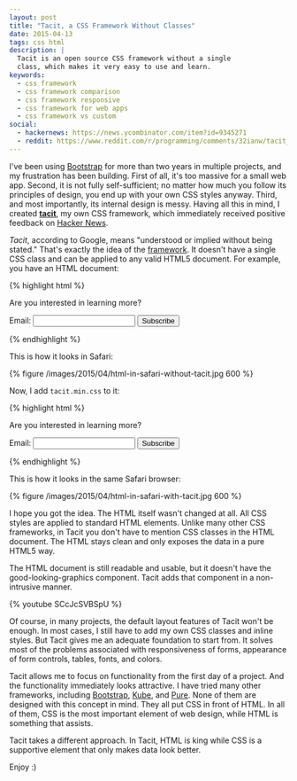 ```yaml
---
layout: post
title: "Tacit, a CSS Framework Without Classes"
date: 2015-04-13
tags: css html
description: |
  Tacit is an open source CSS framework without a single
  class, which makes it very easy to use and learn.
keywords:
  - css framework
  - css framework comparison
  - css framework responsive
  - css framework for web apps
  - css framework vs custom
social:
  - hackernews: https://news.ycombinator.com/item?id=9345271
  - reddit: https://www.reddit.com/r/programming/comments/32ianw/tacit_a_css_framework_without_classes/
---
```


I've been using [Bootstrap](http://getbootstrap.com/)
for more than two years in multiple projects,
and my frustration has been building. First of all, it's too massive for
a small web app. Second, it is not fully self-sufficient; no matter
how much you follow its principles of design, you end up with your
own CSS styles anyway. Third, and most importantly, its internal
design is messy. Having all this in mind, I created
[**tacit**](https://github.com/yegor256/tacit), my own CSS framework,
which immediately received positive feedback on
[Hacker News](https://news.ycombinator.com/item?id=9345271).

<!--more-->

_Tacit_, according to Google, means "understood or implied without being stated."
That's exactly the idea of the [framework](https://github.com/yegor256/tacit).
It doesn't have a single
CSS class and can be applied to any valid HTML5 document. For example, you
have an HTML document:

{% highlight html %}
<!DOCTYPE html>
<html>
  <head>
    <title>Subscribe</title>
  </head>
  <body>
    <section>
      <p>Are you interested in learning more?</p>
      <form>
        <label>Email:</label>
        <input name="email"/>
        <button type="submit">Subscribe</button>
      </form>
    </section>
  </body>
</html>
{% endhighlight %}

This is how it looks in Safari:

{% figure /images/2015/04/html-in-safari-without-tacit.jpg 600 %}

Now, I add `tacit.min.css` to it:

{% highlight html %}
<!DOCTYPE html>
<html>
  <head>
    <title>Subscribe</title>
    <link rel="stylesheet" type="text/css"
      href="http://yegor256.github.io/tacit/tacit.min.css"/>
  </head>
  <body>
    <section>
      <p>Are you interested in learning more?</p>
      <form>
        <label>Email:</label>
        <input name="email" type="text"/>
        <button type="submit">Subscribe</button>
      </form>
    </section>
  </body>
</html>
{% endhighlight %}

This is how it looks in the same Safari browser:

{% figure /images/2015/04/html-in-safari-with-tacit.jpg 600 %}

I hope you got the idea. The HTML itself wasn't changed at all. All CSS
styles are applied to standard HTML elements. Unlike many other CSS frameworks,
in Tacit you don't have to mention CSS classes in the HTML document. The HTML
stays clean and only exposes the data in a pure HTML5 way.

The HTML document is still readable and usable, but it doesn't have the
good-looking-graphics component. Tacit adds that component in a non-intrusive
manner.

{% youtube SCcJcSVBSpU %}

Of course, in many projects, the default layout features of Tacit won't
be enough. In most cases, I still have to add my own CSS classes and inline
styles. But Tacit gives me an adequate foundation to start from. It solves
most of the problems associated with responsiveness of forms, appearance of
form controls, tables, fonts, and colors.

Tacit allows me to focus on functionality from the first day of a project. And
the functionality immediately looks attractive. I have tried many other
frameworks, including [Bootstrap](http://getbootstrap.com/),
[Kube](http://imperavi.com/kube/), and
[Pure](http://purecss.io/). None of them are designed with this concept in mind.
They all put CSS in front of HTML. In all of them, CSS is the most important
element of web design, while HTML is something that assists.

Tacit takes a different approach. In Tacit, HTML is king while CSS is a supportive
element that only makes data look better.

Enjoy :)
